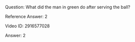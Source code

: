 Question: What did the man in green do after serving the ball?

Reference Answer: 2

Video ID: 2916577028

Answer: 2

